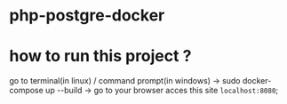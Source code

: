 # php-postgre-docker

# how to run this project ?
go to terminal(in linux) / command prompt(in windows) -> sudo docker-compose up --build -> go to your browser acces this site `localhost:8080`;
